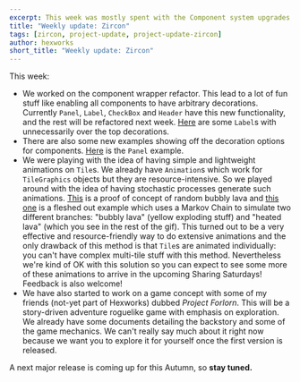 ```yaml
---
excerpt: This week was mostly spent with the Component system upgrades. We also had some fun with lightweight animations.
title: "Weekly update: Zircon"
tags: [zircon, project-update, project-update-zircon]
author: hexworks
short_title: "Weekly update: Zircon"
---
```


This week:

- We worked on the component wrapper refactor. This lead to a lot of fun stuff like enabling all components to have arbitrary decorations.
  Currently `Panel`, `Label`, `CheckBox` and `Header` have this new functionality, and the rest will be refactored next week. [Here](https://cdn.discordapp.com/attachments/363771631727804416/491720810986340352/unknown.png)
  are some `Label`s with unnecessarily over the top decorations.
- There are also some new examples showing off the decoration options for components. [Here](https://cdn.discordapp.com/attachments/363771631727804416/491721308217016321/unknown.png) is
  the `Panel` example.
- We were playing with the idea of having simple and lightweight animations on `Tile`s. We already have `Animation`s which work for `TileGraphics` objects
  but they are resource-intensive. So we played around with the idea of having stochastic processes generate such animations. [This](https://cdn.discordapp.com/attachments/363771631727804416/490995292632514560/GIF.gif)
  is a proof of concept of random bubbly lava and [this one](https://cdn.discordapp.com/attachments/363771631727804416/491268920217698304/lava.gif) is a fleshed
  out example which uses a Markov Chain to simulate two different branches: "bubbly lava" (yellow exploding stuff) and "heated lava" (which you see in the rest of the gif).
  This turned out to be a very effective and resource-friendly way to do extensive animations and the only drawback of this method is that `Tile`s are animated individually:
  you can't have complex multi-tile stuff with this method. Nevertheless we're kind of OK with this solution so you can expect to see some more of these animations to arrive
  in the upcoming Sharing Saturdays! Feedback is also welcome!
- We have also started to work on a game concept with some of my friends (not-yet part of Hexworks) dubbed *Project Forlorn*.
  This will be a story-driven adventure roguelike game with emphasis on exploration. We already have some documents detailing the
  backstory and some of the game mechanics. We can't really say much about it right now because we want you to explore it for yourself
  once the first version is released.


A next major release is coming up for this Autumn, so **stay tuned.**
